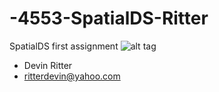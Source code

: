 # -4553-SpatialDS-Ritter
SpatialDS first assignment
![alt tag](https://cloud.githubusercontent.com/assets/8991864/9584458/e1f366fc-4fd6-11e5-9a14-da55935a8b6a.jpg)
- Devin Ritter
- ritterdevin@yahoo.com

